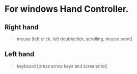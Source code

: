 # For windows Hand Controller.
## Right hand
> mouse [left click, left doubleclick, scrolling, mouse point]
## Left hand
> keyboard [press arrow keys and screenshot]
  
      

